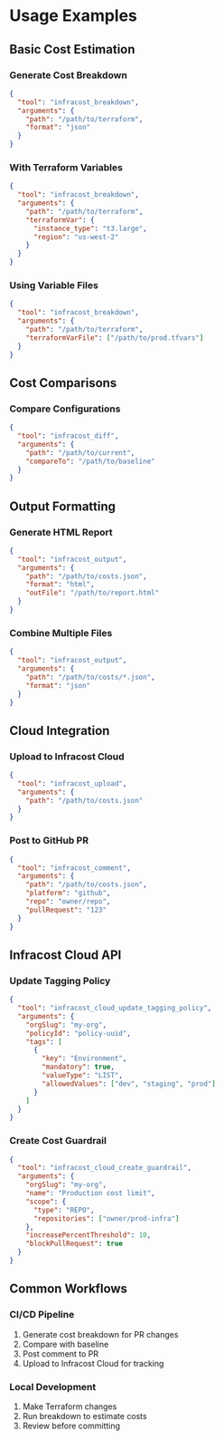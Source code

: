 # Usage Examples

## Basic Cost Estimation

### Generate Cost Breakdown
```json
{
  "tool": "infracost_breakdown",
  "arguments": {
    "path": "/path/to/terraform",
    "format": "json"
  }
}
```

### With Terraform Variables
```json
{
  "tool": "infracost_breakdown",
  "arguments": {
    "path": "/path/to/terraform",
    "terraformVar": {
      "instance_type": "t3.large",
      "region": "us-west-2"
    }
  }
}
```

### Using Variable Files
```json
{
  "tool": "infracost_breakdown",
  "arguments": {
    "path": "/path/to/terraform",
    "terraformVarFile": ["/path/to/prod.tfvars"]
  }
}
```

## Cost Comparisons

### Compare Configurations
```json
{
  "tool": "infracost_diff",
  "arguments": {
    "path": "/path/to/current",
    "compareTo": "/path/to/baseline"
  }
}
```

## Output Formatting

### Generate HTML Report
```json
{
  "tool": "infracost_output",
  "arguments": {
    "path": "/path/to/costs.json",
    "format": "html",
    "outFile": "/path/to/report.html"
  }
}
```

### Combine Multiple Files
```json
{
  "tool": "infracost_output",
  "arguments": {
    "path": "/path/to/costs/*.json",
    "format": "json"
  }
}
```

## Cloud Integration

### Upload to Infracost Cloud
```json
{
  "tool": "infracost_upload",
  "arguments": {
    "path": "/path/to/costs.json"
  }
}
```

### Post to GitHub PR
```json
{
  "tool": "infracost_comment",
  "arguments": {
    "path": "/path/to/costs.json",
    "platform": "github",
    "repo": "owner/repo",
    "pullRequest": "123"
  }
}
```

## Infracost Cloud API

### Update Tagging Policy
```json
{
  "tool": "infracost_cloud_update_tagging_policy",
  "arguments": {
    "orgSlug": "my-org",
    "policyId": "policy-uuid",
    "tags": [
      {
        "key": "Environment",
        "mandatory": true,
        "valueType": "LIST",
        "allowedValues": ["dev", "staging", "prod"]
      }
    ]
  }
}
```

### Create Cost Guardrail
```json
{
  "tool": "infracost_cloud_create_guardrail",
  "arguments": {
    "orgSlug": "my-org",
    "name": "Production cost limit",
    "scope": {
      "type": "REPO",
      "repositories": ["owner/prod-infra"]
    },
    "increasePercentThreshold": 10,
    "blockPullRequest": true
  }
}
```

## Common Workflows

### CI/CD Pipeline
1. Generate cost breakdown for PR changes
2. Compare with baseline
3. Post comment to PR
4. Upload to Infracost Cloud for tracking

### Local Development
1. Make Terraform changes
2. Run breakdown to estimate costs
3. Review before committing
